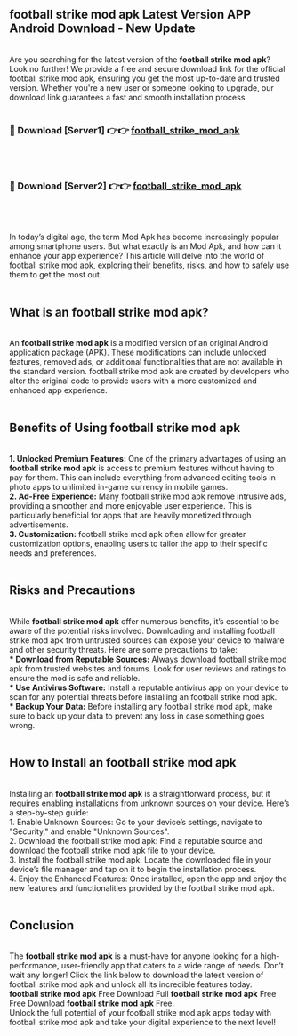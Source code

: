 ## football strike mod apk Latest Version APP Android Download - New Update
<br>
Are you searching for the latest version of the <strong>football strike mod apk</strong>? Look no further! We provide a free and secure download link for the official football strike mod apk, ensuring you get the most up-to-date and trusted version. Whether you're a new user or someone looking to upgrade, our download link guarantees a fast and smooth installation process.
<br>
<br>
<h3>🔴 Download [Server1] 👉👉 <a href="https://modyolo.store/football+strike+mod+apk">football_strike_mod_apk</a></h3><br>
<br>
<h3>🔴 Download [Server2] 👉👉 <a href="https://modyolo.store/football+strike+mod+apk">football_strike_mod_apk</a></h3><br>
<br>
<br>
In today’s digital age, the term Mod Apk has become increasingly popular among smartphone users. But what exactly is an Mod Apk, and how can it enhance your app experience? This article will delve into the world of football strike mod apk, exploring their benefits, risks, and how to safely use them to get the most out.
<br>
<br>
<h2>What is an football strike mod apk?</h2>
<br>
An <strong>football strike mod apk</strong> is a modified version of an original Android application package (APK). These modifications can include unlocked features, removed ads, or additional functionalities that are not available in the standard version. football strike mod apk are created by developers who alter the original code to provide users with a more customized and enhanced app experience.
<br>
<br>
<h2>Benefits of Using football strike mod apk</h2>
<br>
<strong> 1. Unlocked Premium Features:</strong> One of the primary advantages of using an <strong>football strike mod apk</strong> is access to premium features without having to pay for them. This can include everything from advanced editing tools in photo apps to unlimited in-game currency in mobile games.
<br>
<strong> 2. Ad-Free Experience:</strong> Many football strike mod apk remove intrusive ads, providing a smoother and more enjoyable user experience. This is particularly beneficial for apps that are heavily monetized through advertisements.
<br>
<strong> 3. Customization:</strong> football strike mod apk often allow for greater customization options, enabling users to tailor the app to their specific needs and preferences.
<br>
<br>
<h2>Risks and Precautions</h2>
<br>
While <strong>football strike mod apk</strong> offer numerous benefits, it’s essential to be aware of the potential risks involved. Downloading and installing football strike mod apk from untrusted sources can expose your device to malware and other security threats. Here are some precautions to take:
<br>
<strong> * Download from Reputable Sources:</strong> Always download football strike mod apk from trusted websites and forums. Look for user reviews and ratings to ensure the mod is safe and reliable.
<br>
<strong> * Use Antivirus Software:</strong> Install a reputable antivirus app on your device to scan for any potential threats before installing an football strike mod apk.
<br>
<strong> * Backup Your Data:</strong> Before installing any football strike mod apk, make sure to back up your data to prevent any loss in case something goes wrong.
<br>
<br>
<h2>How to Install an football strike mod apk</h2>
<br>
Installing an <strong>football strike mod apk</strong> is a straightforward process, but it requires enabling installations from unknown sources on your device. Here’s a step-by-step guide:
<br>
 1. Enable Unknown Sources: Go to your device’s settings, navigate to "Security," and enable "Unknown Sources".
<br>
 2. Download the football strike mod apk: Find a reputable source and download the football strike mod apk file to your device.
<br>
 3. Install the football strike mod apk: Locate the downloaded file in your device’s file manager and tap on it to begin the installation process.
<br>
 4. Enjoy the Enhanced Features: Once installed, open the app and enjoy the new features and functionalities provided by the football strike mod apk.
<br>
<br>
<h2><strong>Conclusion</strong></h2>
<br>
The <strong>football strike mod apk</strong> is a must-have for anyone looking for a high-performance, user-friendly app that caters to a wide range of needs. Don’t wait any longer! Click the link below to download the latest version of football strike mod apk and unlock all its incredible features today.
<br>
<strong>football strike mod apk</strong> Free Download Full <strong>football strike mod apk</strong> Free Free Download <strong>football strike mod apk</strong> Free.
<br>
Unlock the full potential of your football strike mod apk apps today with football strike mod apk and take your digital experience to the next level!